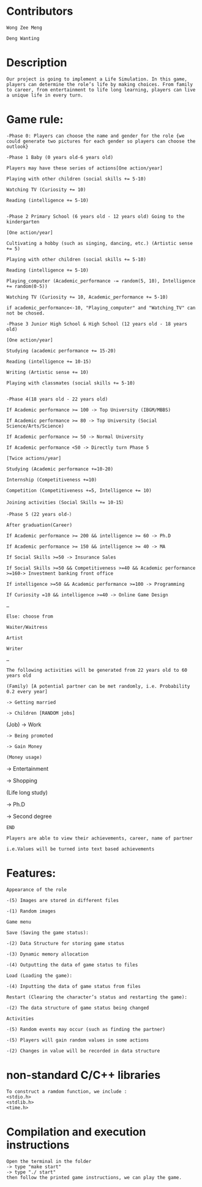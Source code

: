# Contributors

    Wong Zee Meng 

    Deng Wanting


# Description

    Our project is going to implement a Life Simulation. In this game, players can determine the role’s life by making choices. From family to career, from entertainment to life long learning, players can live a unique life in every turn.


# Game rule:

    -Phase 0: Players can choose the name and gender for the role {we could generate two pictures for each gender so players can choose the outlook}

    -Phase 1 Baby (0 years old-6 years old)

    Players may have these series of actions[One action/year]

    Playing with other children (social skills += 5-10)

    Watching TV (Curiosity += 10)

    Reading (intelligence += 5-10)


    -Phase 2 Primary School (6 years old - 12 years old) Going to the kindergarten 

    [One action/year]

    Cultivating a hobby (such as singing, dancing, etc.) (Artistic sense += 5)

    Playing with other children (social skills += 5-10)

    Reading (intelligence += 5-10)
    
    Playing_computer (Academic_performance -= random(5, 10), Intelligence += random(0-5))
    
    Watching TV (Curiosity += 10, Academic_performance += 5-10)
    
    if academic_performance<-10, "Playing_computer" and "Watching_TV" can not be chosed.
    
    -Phase 3 Junior High School & High School (12 years old - 18 years old) 

    [One action/year]

    Studying (academic performance += 15-20)

    Reading (intelligence += 10-15)

    Writing (Artistic sense += 10)

    Playing with classmates (social skills += 5-10)


    -Phase 4(18 years old - 22 years old) 

    If Academic performance >= 100 -> Top University (IBGM/MBBS)

    If Academic performance >= 80 -> Top University (Social Science/Arts/Science)

    If Academic performance >= 50 -> Normal University

    If Academic performance <50 -> Directly turn Phase 5

    [Twice actions/year]

    Studying (Academic performance +=10-20)

    Internship (Competitiveness +=10)

    Competition (Competitiveness +=5, Intelligence += 10)

    Joining activities (Social Skills += 10-15）

    -Phase 5 (22 years old-）

    After graduation(Career)

    If Academic performance >= 200 && intelligence >= 60 -> Ph.D

    If Academic performance >= 150 && intelligence >= 40 -> MA

    If Social Skills >=50 -> Insurance Sales

    If Social Skills >=50 && Competitiveness >=40 && Academic performance >=160-> Investment banking front office

    If intelligence >=50 && Academic performance >=100 -> Programming

    If Curiosity =10 && intelligence >=40 -> Online Game Design

    …

    Else: choose from

    Waiter/Waitress

    Artist

    Writer

    …

    The following activities will be generated from 22 years old to 60 years old

    (Family) [A potential partner can be met randomly, i.e. Probability 0.2 every year] 

    -> Getting married 

    -> Children [RANDOM jobs]

   (Job)
    -> Work

    -> Being promoted

    -> Gain Money

    (Money usage)

   -> Entertainment

   -> Shopping

   (Life long study)

   -> Ph.D

   -> Second degree

    END

    Players are able to view their achievements, career, name of partner

    i.e.Values will be turned into text based achievements


# Features:

    Appearance of the role

    -(5) Images are stored in different files

    -(1) Random images

    Game menu

    Save (Saving the game status):

    -(2) Data Structure for storing game status

    -(3) Dynamic memory allocation

    -(4) Outputting the data of game status to files

    Load (Loading the game):

    -(4) Inputting the data of game status from files

    Restart (Clearing the character’s status and restarting the game):

    -(2) The data structure of game status being changed

    Activities

    -(5) Random events may occur (such as finding the partner)

    -(5) Players will gain random values in some actions

    -(2) Changes in value will be recorded in data structure

# non-standard C/C++ libraries

    To construct a ramdom function, we include :
    <stdio.h>
    <stdlib.h>
    <time.h>

# Compilation and execution instructions
    Open the terminal in the folder 
    -> type "make start" 
    -> type "./ start"
    then follow the printed game instructions, we can play the game.
    
    
    
